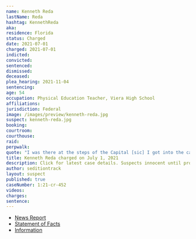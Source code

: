 ```yaml
---
name: Kenneth Reda
lastName: Reda
hashtag: KennethReda
aka:
residence: Florida
status: Charged
date: 2021-07-01
charged: 2021-07-01
indicted:
convicted:
sentenced:
dismissed:
deceased:
plea_hearing: 2021-11-04
sentencing:
age: 54
occupation: Physical Education Teacher, Viera High School
affiliations:
jurisdiction: Federal
image: /images/preview/kenneth-reda.jpg
suspect: kenneth-reda.jpg
booking:
courtroom:
courthouse:
raid:
perpwalk:
quote: "I was there at the steps of the Capital [sic] I got into the capital [sic] building [...]"
title: Kenneth Reda charged on July 1, 2021
description: Click for latest case details. Suspects innocent until proven guilty.
author: seditiontrack
layout: suspect
published: true
caseNumber: 1:21-cr-452
videos:
charges:
sentence:
---
```


- [News Report](https://www.floridatoday.com/story/news/2021/07/06/viera-high-p-e-teacher-arrested-connection-jan-6-capital-riot/7881247002/)
- [Statement of Facts](https://www.justice.gov/usao-dc/case-multi-defendant/file/1408996/download)
- [Information](https://www.justice.gov/usao-dc/case-multi-defendant/file/1412846/download)
